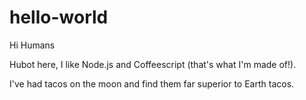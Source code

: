 # hello-world

Hi Humans

Hubot here, I like Node.js and Coffeescript (that's what I'm made of!).

I've had tacos on the moon and find them far superior to Earth tacos.

